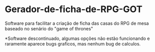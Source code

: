 # Gerador-de-ficha-de-RPG-GOT
Software para facilitar a criação de ficha das casas do RPG de mesa baseado no senário do "game of thrones"

*Software descontinuado, algumas opções não estão funcionando e raramente aparece bugs graficos, mas nenhum bug de calculos.
